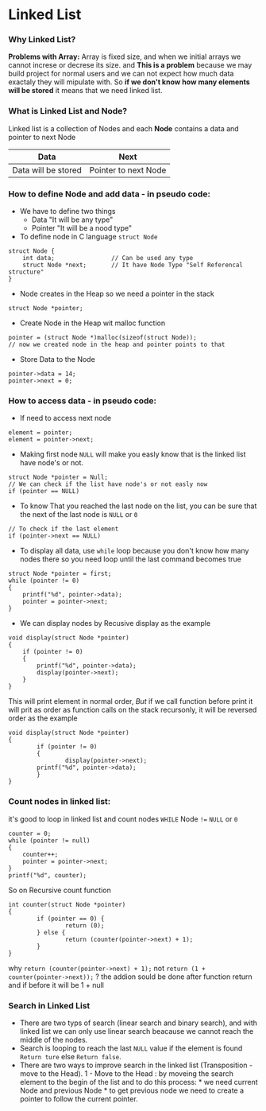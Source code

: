 # Linked List

### Why Linked List?
**Problems with Array:**
 Array is fixed size, and when we initial arrays we cannot increse or decrese its size. and **This is a problem** because we may build project for normal users and we can not expect how much data exactaly they will mipulate with. 
So **if we don't know how many elements will be stored** it means that we need linked list.

### What is Linked List and Node?
 Linked list is a collection of Nodes and each **Node** contains a data and pointer to next Node

| Data | Next |
| :-----: |:----:|
| Data will be stored | Pointer to next Node |

### How to define Node and add data - in pseudo code:
* We have to define two things 
    * Data "It will be any type"
    * Pointer "It will be a nood type"
* To define node in C language `struct Node`
```
struct Node {
    int data;                // Can be used any type
    struct Node *next;       // It have Node Type "Self Referencal structure"
}
```
* Node creates in the Heap so we need a pointer in the stack
```
struct Node *pointer;
```
* Create Node in the Heap wit malloc function
```
pointer = (struct Node *)malloc(sizeof(struct Node));
// now we created node in the heap and pointer points to that
```
* Store Data to the Node
```
pointer->data = 14;
pointer->next = 0;
```

### How to access data - in pseudo code:
* If need to access next node
```
element = pointer;
element = pointer->next;
```
* Making first node `NULL` will make you easly know that is the linked list have node's or not.
```
struct Node *pointer = Null;
// We can check if the list have node's or not easly now
if (pointer == NULL)
```
* To know That you reached the last node on the list, you can be sure that the next of the last node is `NULL` or `0`
```
// To check if the last element
if (pointer->next == NULL)
```
* To display all data, use `while` loop because you don't know how many nodes there so you need loop until the last command becomes true
```
struct Node *pointer = first;
while (pointer != 0)
{
    printf("%d", pointer->data);
    pointer = pointer->next;
}
```
* We can display nodes by Recusive display as the example
```
void display(struct Node *pointer)
{
	if (pointer != 0)
	{
		printf("%d", pointer->data);
		display(pointer->next);
	}
}
```
This will print element in normal order, *But* if we call function before print it will prit as order as function calls on the stack recursonly, it will be reversed order as the example
```
void display(struct Node *pointer)
{
        if (pointer != 0)
        {
                display(pointer->next);
		printf("%d", pointer->data);
        }
}
```

### Count nodes in linked list:
it's good to loop in linked list and count nodes `WHILE` Node `!=` `NULL` or `0`
```
counter = 0;
while (pointer != null)
{
	counter++;
	pointer = pointer->next;
}
printf("%d", counter);
```
So on Recursive count function
```
int counter(struct Node *pointer)
{
        if (pointer == 0) {
                return (0);
        } else {
                return (counter(pointer->next) + 1);
        }
}
```
why  `return (counter(pointer->next) + 1);` not  `return (1 + counter(pointer->next));` ?
the addion sould be done after function return and if before it will be 1 + null


### Search in Linked List
* There are two typs of search (linear search and binary search), and with linked list we can only use linear search beacause we cannot reach the middle of the nodes.
* Search is looping to reach the last `NULL` value if the element is found `Return ture` else `Return false`.
* There are two ways to improve search in the linked list (Transposition - move to the Head).
	1 - Move to the Head : by moveing the search element to the begin of the list and to do this process:
		* we need current Node and previous Node
		* to get previous node we need to create a pointer to follow the current pointer.

